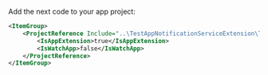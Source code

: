 Add the next code to your app project:

```xml
<ItemGroup>
    <ProjectReference Include="..\TestAppNotificationServiceExtension\TestAppNotificationServiceExtension.csproj">
        <IsAppExtension>true</IsAppExtension>
        <IsWatchApp>false</IsWatchApp>
    </ProjectReference>
</ItemGroup>
```
